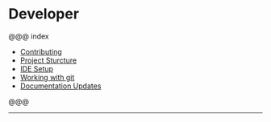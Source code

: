 # Developer

@@@ index
* [Contributing](contributing.md)
* [Project Sturcture](project_structure.md)
* [IDE Setup](ide_setup.md)
* [Working with git](working_with_git.md)
* [Documentation Updates](doc_updates.md)

@@@

---
